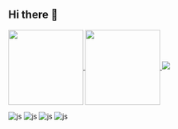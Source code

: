 ## Hi there 👋

<a href="https://github.com/hamsteak1488">
  <img height=150 align="center" src="https://github-readme-stats.vercel.app/api?username=hamsteak1488&theme=highcontrast" />
</a>
<a href="https://github.com/hamsteak1488">
  <img height=150 align="center" src="https://github-readme-stats.vercel.app/api/top-langs/?username=hamsteak1488&layout=compact&theme=highcontrast" />
</a>

<img src="https://img.shields.io/badge/Spring Boot-6db33f?style=plastic&logo=Spring Boot&logoColor=white"/>

![js](https://img.shields.io/badge/C%2B%2B-00599C?style=for-the-badge&logo=c%2B%2B&logoColor=white)
![js](https://img.shields.io/badge/Java-ED8B00?style=for-the-badge&logo=openjdk&logoColor=white)
![js](https://img.shields.io/badge/Spring-6DB33F?style=for-the-badge&logo=spring&logoColor=white)
![js](https://img.shields.io/badge/MySQL-00000F?style=for-the-badge&logo=mysql&logoColor=white)
